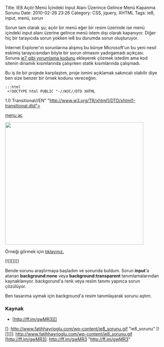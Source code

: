 Title: IE8 Açılır Menü İçindeki Input Alanı Üzerince Gelince Menü Kapanma Sorunu
Date: 2010-02-26 23:26
Category: CSS, jquery, XHTML
Tags: ie8, input, menü, sorun

Sorun tam olarak şu; açılır bir menü eğer bir resim üzerinde ise menü
içindeki input alanı üzerine gelince menü istem dışı olarak kapanıyor.
Diğer hiç bir tarayıcıda sorun yokken ie8 bu durumda sorun oluşturuyor.

İnternet Explorer'ın sorunlarına alışmış bu bünye Microsoft'un bu yeni
nesil eskimiş tarayıcısından böyle bir sorun olmasını yadırgamadı
açıkçası. Soruna [ie7 gibi yorumlama kodunu][] ekleyerek çözmek istedim
ama kod sitenin dinamik kısımlarında çalışırken statik kısımlarında
çalışmadı.

Bu iş ile bir projede karşılaştım, proje ismini açıklamak sakıncalı
olabilir diye ben size benzer bir örnek kodunu vereceğim. 

	:::html
	 <!DOCTYPE html PUBLIC "-//W3C//DTD XHTML
1.0 Transitional//EN"
"http://www.w3.org/TR/xhtml1/DTD/xhtml1-transitional.dtd"> <html
xmlns="http://www.w3.org/1999/xhtml"> <head> <meta
http-equiv="Content-Type" content="text/html; charset=utf-8" />
<title>Untitled Document</title> <script type="text/javascript"
src="http://ajax.googleapis.com/ajax/libs/jquery/1.2.6/jquery.min.js"></script>
<script type="text/javascript"> $(document).ready(function() {
$('a').hover(function(){ $(this).children(':last').show(); },
function(){ $(this).children(':last').hide(); }); }); </script>
<style type="text/css"> a{ position:relative;} a div{display:none;
padding:20px; background-color:#999; width:250px; position:absolute;
top:18px; left:0} a div input{ background:transparent} </style>
</head> <body> <a href="javascript:;">menu aç <div><input
type="text" /></div> </a> <p><img
src="http://www.fatihhayrioglu.com/wp-content/ie7_kaydirma_cubugu.jpg"
width="450" height="398" /></p> </body> </html> 

Örneği görmek için [tıklayınız.][]

[![][]][]

Bende sorunu araştırmaya başladım ve sonunda buldum. Sorun **input**'a
atanan **background:none** veya **background:transparent**
tanımlamalarından kaynaklanıyor. backgorund'a renk veya resim tanımı
yapınca sorun çözülüyor.  

Ben tasarıma uymak için background'a resim tanımlayarak sorunu aştım.

### Kaynak

-   [http://ff.im/gwMR3][]

</p>

  [ie7 gibi yorumlama kodunu]: http://www.fatihhayrioglu.com/internet-explorer-8i-7-gibi-yorumla-kodu/
  [tıklayınız.]: http://www.fatihhayrioglu.com/dokumanlar/ie8_popupmenu_input_sorunu.html
  []: http://www.fatihhayrioglu.com/wp-content/ie8_sorunu.gif
    "ie8_sorunu"
  [![][]]: http://www.fatihhayrioglu.com/wp-content/ie8_sorunu.gif
  [http://ff.im/gwMR3]: http://ff.im/gwMR3 "http://ff.im/gwMR3"
